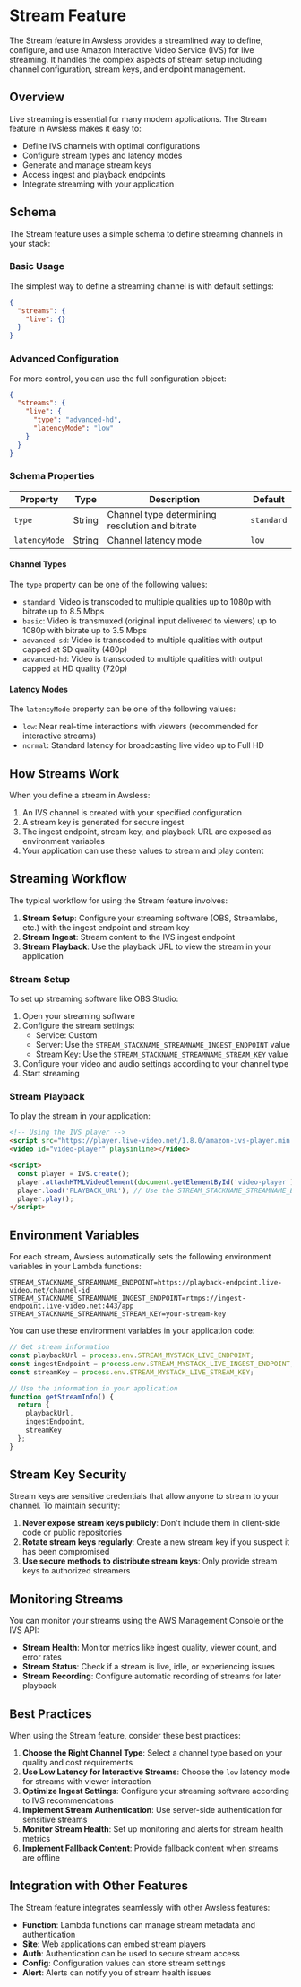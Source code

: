 # Stream Feature

The Stream feature in Awsless provides a streamlined way to define, configure, and use Amazon Interactive Video Service (IVS) for live streaming. It handles the complex aspects of stream setup including channel configuration, stream keys, and endpoint management.

## Overview

Live streaming is essential for many modern applications. The Stream feature in Awsless makes it easy to:

- Define IVS channels with optimal configurations
- Configure stream types and latency modes
- Generate and manage stream keys
- Access ingest and playback endpoints
- Integrate streaming with your application

## Schema

The Stream feature uses a simple schema to define streaming channels in your stack:

### Basic Usage

The simplest way to define a streaming channel is with default settings:

```json
{
  "streams": {
    "live": {}
  }
}
```

### Advanced Configuration

For more control, you can use the full configuration object:

```json
{
  "streams": {
    "live": {
      "type": "advanced-hd",
      "latencyMode": "low"
    }
  }
}
```

### Schema Properties

| Property | Type | Description | Default |
|----------|------|-------------|---------|
| `type` | String | Channel type determining resolution and bitrate | `standard` |
| `latencyMode` | String | Channel latency mode | `low` |

#### Channel Types

The `type` property can be one of the following values:

- `standard`: Video is transcoded to multiple qualities up to 1080p with bitrate up to 8.5 Mbps
- `basic`: Video is transmuxed (original input delivered to viewers) up to 1080p with bitrate up to 3.5 Mbps
- `advanced-sd`: Video is transcoded to multiple qualities with output capped at SD quality (480p)
- `advanced-hd`: Video is transcoded to multiple qualities with output capped at HD quality (720p)

#### Latency Modes

The `latencyMode` property can be one of the following values:

- `low`: Near real-time interactions with viewers (recommended for interactive streams)
- `normal`: Standard latency for broadcasting live video up to Full HD

## How Streams Work

When you define a stream in Awsless:

1. An IVS channel is created with your specified configuration
2. A stream key is generated for secure ingest
3. The ingest endpoint, stream key, and playback URL are exposed as environment variables
4. Your application can use these values to stream and play content

## Streaming Workflow

The typical workflow for using the Stream feature involves:

1. **Stream Setup**: Configure your streaming software (OBS, Streamlabs, etc.) with the ingest endpoint and stream key
2. **Stream Ingest**: Stream content to the IVS ingest endpoint
3. **Stream Playback**: Use the playback URL to view the stream in your application

### Stream Setup

To set up streaming software like OBS Studio:

1. Open your streaming software
2. Configure the stream settings:
   - Service: Custom
   - Server: Use the `STREAM_STACKNAME_STREAMNAME_INGEST_ENDPOINT` value
   - Stream Key: Use the `STREAM_STACKNAME_STREAMNAME_STREAM_KEY` value
3. Configure your video and audio settings according to your channel type
4. Start streaming

### Stream Playback

To play the stream in your application:

```html
<!-- Using the IVS player -->
<script src="https://player.live-video.net/1.8.0/amazon-ivs-player.min.js"></script>
<video id="video-player" playsinline></video>

<script>
  const player = IVS.create();
  player.attachHTMLVideoElement(document.getElementById('video-player'));
  player.load('PLAYBACK_URL'); // Use the STREAM_STACKNAME_STREAMNAME_ENDPOINT value
  player.play();
</script>
```

## Environment Variables

For each stream, Awsless automatically sets the following environment variables in your Lambda functions:

```
STREAM_STACKNAME_STREAMNAME_ENDPOINT=https://playback-endpoint.live-video.net/channel-id
STREAM_STACKNAME_STREAMNAME_INGEST_ENDPOINT=rtmps://ingest-endpoint.live-video.net:443/app
STREAM_STACKNAME_STREAMNAME_STREAM_KEY=your-stream-key
```

You can use these environment variables in your application code:

```typescript
// Get stream information
const playbackUrl = process.env.STREAM_MYSTACK_LIVE_ENDPOINT;
const ingestEndpoint = process.env.STREAM_MYSTACK_LIVE_INGEST_ENDPOINT;
const streamKey = process.env.STREAM_MYSTACK_LIVE_STREAM_KEY;

// Use the information in your application
function getStreamInfo() {
  return {
    playbackUrl,
    ingestEndpoint,
    streamKey
  };
}
```

## Stream Key Security

Stream keys are sensitive credentials that allow anyone to stream to your channel. To maintain security:

1. **Never expose stream keys publicly**: Don't include them in client-side code or public repositories
2. **Rotate stream keys regularly**: Create a new stream key if you suspect it has been compromised
3. **Use secure methods to distribute stream keys**: Only provide stream keys to authorized streamers

## Monitoring Streams

You can monitor your streams using the AWS Management Console or the IVS API:

- **Stream Health**: Monitor metrics like ingest quality, viewer count, and error rates
- **Stream Status**: Check if a stream is live, idle, or experiencing issues
- **Stream Recording**: Configure automatic recording of streams for later playback

## Best Practices

When using the Stream feature, consider these best practices:

1. **Choose the Right Channel Type**: Select a channel type based on your quality and cost requirements
2. **Use Low Latency for Interactive Streams**: Choose the `low` latency mode for streams with viewer interaction
3. **Optimize Ingest Settings**: Configure your streaming software according to IVS recommendations
4. **Implement Stream Authentication**: Use server-side authentication for sensitive streams
5. **Monitor Stream Health**: Set up monitoring and alerts for stream health metrics
6. **Implement Fallback Content**: Provide fallback content when streams are offline

## Integration with Other Features

The Stream feature integrates seamlessly with other Awsless features:

- **Function**: Lambda functions can manage stream metadata and authentication
- **Site**: Web applications can embed stream players
- **Auth**: Authentication can be used to secure stream access
- **Config**: Configuration values can store stream settings
- **Alert**: Alerts can notify you of stream health issues
